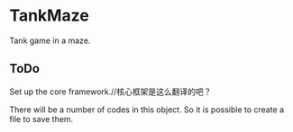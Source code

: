 # TankMaze
Tank game in a maze.

## ToDo

Set up the core framework.//核心框架是这么翻译的吧？

There will be a number of codes in this object. So it is possible to create a file to save them.